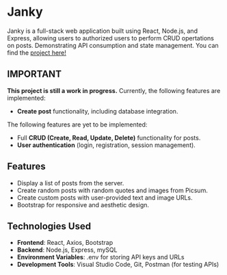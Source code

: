# Janky

Janky is a full-stack web application built using React, Node.js, and Express, allowing users to authorized users to perform CRUD opertations on posts. Demonstrating API consumption and state management.
You can find the <a href="https://social-media-app-77sy.vercel.app">project here!</a>

## IMPORTANT

**This project is still a work in progress.** Currently, the following features are implemented:
- **Create post** functionality, including database integration.

The following features are yet to be implemented:
- Full **CRUD (Create, Read, Update, Delete)** functionality for posts.
- **User authentication** (login, registration, session management).


## Features

- Display a list of posts from the server.
- Create random posts with random quotes and images from Picsum.
- Create custom posts with user-provided text and image URLs.
- Bootstrap for responsive and aesthetic design.

## Technologies Used

- **Frontend**: React, Axios, Bootstrap
- **Backend**: Node.js, Express, mySQL
- **Environment Variables**: .env for storing API keys and URLs
- **Development Tools**: Visual Studio Code, Git, Postman (for testing APIs)


